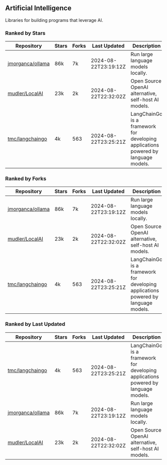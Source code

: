 ## Artificial Intelligence

Libraries for building programs that leverage AI.

### Ranked by Stars

| Repository | Stars | Forks | Last Updated | Description | 
|------------|-------|-------|--------------|-------------|
| [jmorganca/ollama](https://github.com/jmorganca/ollama) | 86k | 7k | 2024-08-22T23:19:12Z |  Run large language models locally. |
| [mudler/LocalAI](https://github.com/mudler/LocalAI) | 23k | 2k | 2024-08-22T22:32:02Z |  Open Source OpenAI alternative, self-host AI models. |
| [tmc/langchaingo](https://github.com/tmc/langchaingo) | 4k | 563 | 2024-08-22T23:25:21Z |  LangChainGo is a framework for developing applications powered by language models. |

### Ranked by Forks

| Repository | Stars | Forks | Last Updated | Description | 
|------------|-------|-------|--------------|-------------|
| [jmorganca/ollama](https://github.com/jmorganca/ollama) | 86k | 7k | 2024-08-22T23:19:12Z |  Run large language models locally. |
| [mudler/LocalAI](https://github.com/mudler/LocalAI) | 23k | 2k | 2024-08-22T22:32:02Z |  Open Source OpenAI alternative, self-host AI models. |
| [tmc/langchaingo](https://github.com/tmc/langchaingo) | 4k | 563 | 2024-08-22T23:25:21Z |  LangChainGo is a framework for developing applications powered by language models. |

### Ranked by Last Updated

| Repository | Stars | Forks | Last Updated | Description | 
|------------|-------|-------|--------------|-------------|
| [tmc/langchaingo](https://github.com/tmc/langchaingo) | 4k | 563 | 2024-08-22T23:25:21Z |  LangChainGo is a framework for developing applications powered by language models. |
| [jmorganca/ollama](https://github.com/jmorganca/ollama) | 86k | 7k | 2024-08-22T23:19:12Z |  Run large language models locally. |
| [mudler/LocalAI](https://github.com/mudler/LocalAI) | 23k | 2k | 2024-08-22T22:32:02Z |  Open Source OpenAI alternative, self-host AI models. |

